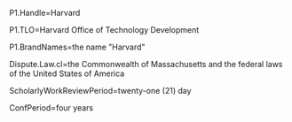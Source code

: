 P1.Handle=Harvard

P1.TLO=Harvard Office of Technology Development

P1.BrandNames=the name "Harvard"

Dispute.Law.cl=the Commonwealth of Massachusetts and the federal laws of the United States of America

ScholarlyWorkReviewPeriod=twenty-one (21) day

ConfPeriod=four years